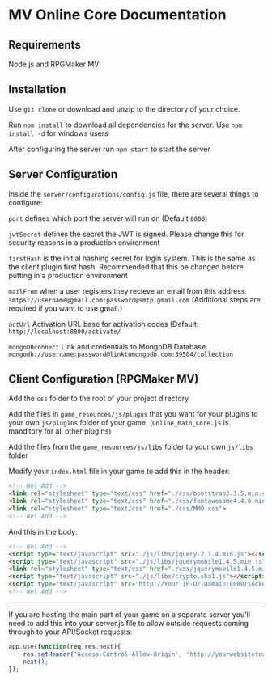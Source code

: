 MV Online Core Documentation
==========================

Requirements
-------------
Node.js and RPGMaker MV

Installation
-------------

Use `git clone` or download and unzip to the directory of your choice.

Run `npm install` to download all dependencies for the server. Use `npm install -d` for windows users

After configuring the server run `npm start` to start the server


Server Configuration
-------------

Inside the  `server/configurations/config.js` file, there are several things to configure:

`port` defines which port the server will run on (Default `8000`)

`jwtSecret` defines the secret the JWT is signed.  Please change this for security reasons in a production environment

`firstHash` is the initial hashing secret for login system.  This is the same as the client plugin first hash.  Recommended that this be changed before putting in a production environment


`mailFrom` when a user registers they recieve an email from this address.
`smtps://username@gmail.com:password@smtp.gmail.com`  (Additional steps are required if you want to use gmail.)

`actUrl`  Activation URL base for activation codes (Default:` http://localhost:8000/activate/`


`mongoDBconnect` Link and credentials to MongoDB Database. `mongodb://username:password@linktomongodb.com:39504/collection`


Client Configuration (RPGMaker MV)
-------------

Add the `css` folder to the root of your project directory

Add the files in `game_resources/js/plugns` that you want for your plugins to your own `js/plugins` folder of your game. (`Online_Main_Core.js` is manditory for all other plugins)

Add the files from the `game_resources/js/libs` folder to your own `js/libs` folder

Modify your `index.html` file in your game to add this in the header:

```html
<!-- Nel Add -->
<link rel="stylesheet" type="text/css" href="./css/bootstrap3.3.5.min.css" >
<link rel="stylesheet" type="text/css" href="./css/fontawesome4.4.0.min.css" >
<link rel="stylesheet" type="text/css" href="./css/MMO.css">
<!-- Nel Add -->
```

And this in the body:

```html
<!-- Nel Add -->
<script type="text/javascript" src="./js/libs/jquery-2.1.4.min.js"></script>
<script type="text/javascript" src="./js/libs/jquerymobile1.4.5.min.js"></script>
<link rel="stylesheet" type="text/css" href="./css/jquerymobile1.4.5.min.css">
<script type="text/javascript" src="./js/libs/crypto.sha1.js"></script>
<script type="text/javascript" src="http://Your-IP-Or-Domain:8000/socket.io/socket.io.js"></script>
<!-- Nel Add -->
```


-------------
If you are hosting the main part of your game on a separate server you'll need to add this into your server.js file to allow outside requests coming through to your API/Socket requests:

```javascript
app.use(function(req,res,next){
	res.setHeader('Access-Control-Allow-Origin', 'http://yourwebsitetoallow.com');
	next();
});
```
